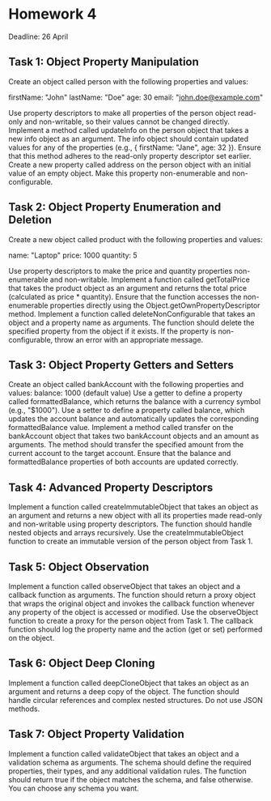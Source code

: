 # Homework 4
Deadline: 26 April

## Task 1: Object Property Manipulation
Create an object called person with the following properties and values:

firstName: "John"
lastName: "Doe"
age: 30
email: "john.doe@example.com"

Use property descriptors to make all properties of the person object read-only and non-writable, so their values cannot be changed directly.
Implement a method called updateInfo on the person object that takes a new info object as an argument. The info object should contain updated values for any of the properties (e.g., { firstName: "Jane", age: 32 }). Ensure that this method adheres to the read-only property descriptor set earlier.
Create a new property called address on the person object with an initial value of an empty object. Make this property non-enumerable and non-configurable.

## Task 2: Object Property Enumeration and Deletion
Create a new object called product with the following properties and values:

name: "Laptop"
price: 1000
quantity: 5

Use property descriptors to make the price and quantity properties non-enumerable and non-writable.
Implement a function called getTotalPrice that takes the product object as an argument and returns the total price (calculated as price * quantity). Ensure that the function accesses the non-enumerable properties directly using the Object.getOwnPropertyDescriptor method.
Implement a function called deleteNonConfigurable that takes an object and a property name as arguments. The function should delete the specified property from the object if it exists. If the property is non-configurable, throw an error with an appropriate message.

## Task 3: Object Property Getters and Setters
Create an object called bankAccount with the following properties and values:
balance: 1000 (default value)
Use a getter to define a property called formattedBalance, which returns the balance with a currency symbol (e.g., "$1000").
Use a setter to define a property called balance, which updates the account balance and automatically updates the corresponding formattedBalance value.
Implement a method called transfer on the bankAccount object that takes two bankAccount objects and an amount as arguments. The method should transfer the specified amount from the current account to the target account. Ensure that the balance and formattedBalance properties of both accounts are updated correctly.

## Task 4: Advanced Property Descriptors
Implement a function called createImmutableObject that takes an object as an argument and returns a new object with all its properties made read-only and non-writable using property descriptors. The function should handle nested objects and arrays recursively.
Use the createImmutableObject function to create an immutable version of the person object from Task 1.

## Task 5: Object Observation
Implement a function called observeObject that takes an object and a callback function as arguments. The function should return a proxy object that wraps the original object and invokes the callback function whenever any property of the object is accessed or modified.
Use the observeObject function to create a proxy for the person object from Task 1. The callback function should log the property name and the action (get or set) performed on the object.

## Task 6: Object Deep Cloning
Implement a function called deepCloneObject that takes an object as an argument and returns a deep copy of the object. The function should handle circular references and complex nested structures. Do not use JSON methods.

## Task 7: Object Property Validation
Implement a function called validateObject that takes an object and a validation schema as arguments. The schema should define the required properties, their types, and any additional validation rules. The function should return true if the object matches the schema, and false otherwise. You can choose any schema you want.